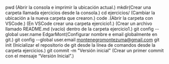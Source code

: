 pwd (Abrir la consola e imprimir la ubicación actual.)
mkdir(Crear una carpeta llamada ejercicios desde la consola.)
cd ejercicios/ (Cambiar la ubicación a la nueva carpeta que crearon.)
code .(Abrir la carpeta con VSCode.)
(En VSCode crear una carpeta ejercicio1.)
(Crear un archivo llamado README.md (vacío) dentro de la carpeta ejercicio1.)
git config --global user.name EdgarMont(Configurar nombre e email globalmente en git.)
git config --global user.email montenegromontezuma@gmail.com
git init (Inicializar el repositorio de git desde la línea de comandos desde la carpeta ejercicios.)
git commit -m "Versión inicial" (Crear un primer commit con el mensaje “Versión Inicial”.)
